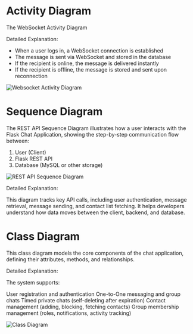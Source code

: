 <h1>Activity Diagram</h1>

The WebSocket Activity Diagram 


Detailed Explanation:
- When a user logs in, a WebSocket connection is established
- The message is sent via WebSocket and stored in the database
- If the recipient is online, the message is delivered instantly
- If the recipient is offline, the message is stored and sent upon reconnection

 
![Websocket Activity Diagram](Diagrams/activity_diagram.png)


<h1>Sequence Diagram</h1>

The REST API Sequence Diagram illustrates how a user interacts with the Flask Chat Application, showing the step-by-step communication flow between:
1. User (Client)
2. Flask REST API
3. Database (MySQL or other storage)

![REST API Sequence Diagram](Diagrams/sequence_diagram.png)


Detailed Explanation: 

This diagram tracks key API calls, including user authentication, message retrieval, message sending, and contact list fetching. It helps developers understand how data moves between the client, backend, and database.


<h1>Class Diagram</h1>

This class diagram models the core components of the chat application, defining their attributes, methods, and relationships.

Detailed Explanation: 

The system supports:

User registration and authentication 
One-to-One messaging and group chats
Timed private chats (self-deleting after expiration)
Contact management (adding, blocking, fetching contacts)
Group membership management (roles, notifications, activity tracking)

![Class Diagram](Diagrams/class_diagram.png)
